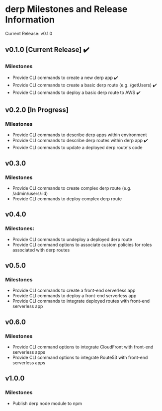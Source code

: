 # derp Milestones and Release Information

Current Release: v0.1.0

## v0.1.0 [Current Release] :heavy_check_mark:
### Milestones
- Provide CLI commands to create a new derp app :heavy_check_mark:
- Provide CLI commands to create a basic derp route (e.g. /getUsers) :heavy_check_mark:
- Provide CLI commands to deploy a basic derp route to AWS :heavy_check_mark:

## v0.2.0 [In Progress]
### Milestones
- Provide CLI commands to describe derp apps within environment
- Provide CLI commands to describe derp routes within derp app :heavy_check_mark:
- Provide CLI commands to update a deployed derp route's code

## v0.3.0
### Milestones
- Provide CLI commands to create complex derp route (e.g. /admin/users/:id)
- Provide CLI commands to deploy complex derp route

## v0.4.0
### Milestones:
- Provide CLI commands to undeploy a deployed derp route
- Provide CLI command options to associate custom policies for roles associated with derp routes

## v0.5.0
### Milestones
- Provide CLI commands to create a front-end serverless app
- Provide CLI commands to deploy a front-end serverless app
- Provide CLI commands to integrate deployed routes with front-end serverless app

## v0.6.0
### Milestones
- Provide CLI command options to integrate CloudFront with front-end serverless apps
- Provide CLI command options to integrate Route53 with front-end serverless apps

## v1.0.0
### Milestones
- Publish derp node module to npm